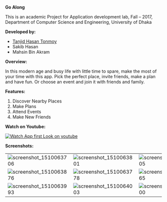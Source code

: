 **Go Along**

This is an academic Project for Application development lab, Fall – 2017, Department of Computer Science and Engineering, University of Dhaka

**Developed by:**

- [Tanjid Hasan Tonmoy](@thtonmoy)
- Sakib Hasan
- Mahsin Bin Akram

**Overview:**

In this modern age and busy life with little time to spare, make the most of your time with this app. Pick the perfect place, invite friends, make a plan and have fun. Or choose an event and join it with friends and family.

**Features:**

1. Discover Nearby Places
2. Make Plans
3. Attend Events
4. Make New Friends


**Watch on Youtube:**

[![Watch App first Look on youtube](http://img.youtube.com/vi/0Pp5lIdOEF4/0.jpg)](https://www.youtube.com/watch?v=0Pp5lIdOEF4)

**Screenshots:**

| | | | |
|-|-|-|-|
|![screenshot_1510063706](https://user-images.githubusercontent.com/21177534/32497988-9304ee10-c3f8-11e7-8098-23a90f16bca5.png)  | ![screenshot_1510063801](https://user-images.githubusercontent.com/21177534/32497990-93820242-c3f8-11e7-93f3-14c7a5e85d4a.png)  | ![screenshot_1510063805](https://user-images.githubusercontent.com/21177534/32497992-93e7241a-c3f8-11e7-82db-61c134d4e1a3.png)  | ![screenshot_1510063834](https://user-images.githubusercontent.com/21177534/32497993-94329008-c3f8-11e7-8f51-195563658530.png) |
| ![screenshot_1510063876](https://user-images.githubusercontent.com/21177534/32497994-947cfe40-c3f8-11e7-8c14-359bd1de8106.png) | ![screenshot_1510063778](https://user-images.githubusercontent.com/21177534/32497989-9344be28-c3f8-11e7-879f-cd35d39a50a2.png) | ![screenshot_1510063965](https://user-images.githubusercontent.com/21177534/32497995-94d1b4a8-c3f8-11e7-8ad3-1079f6457bc2.png) | ![screenshot_1510064019](https://user-images.githubusercontent.com/21177534/32497985-92671b2c-c3f8-11e7-9098-498abe1698bf.png) |
|![screenshot_1510063993](https://user-images.githubusercontent.com/21177534/32497996-95153a98-c3f8-11e7-8ef4-283410e8ed7c.png) | ![screenshot_1510064003](https://user-images.githubusercontent.com/21177534/32497984-91d1fcd6-c3f8-11e7-9ce1-2ed54661ffca.png) | ![screenshot_1509738900](https://user-images.githubusercontent.com/21177534/32497986-92ae4024-c3f8-11e7-80e7-60ba251766ba.png) |
